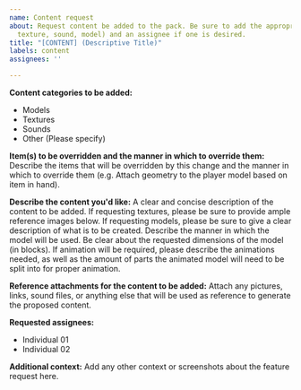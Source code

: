 ```yaml
---
name: Content request
about: Request content be added to the pack. Be sure to add the appropriate tags (e.g.
  texture, sound, model) and an assignee if one is desired.
title: "[CONTENT] (Descriptive Title)"
labels: content
assignees: ''

---
```


**Content categories to be added:**
 - Models
 - Textures
 - Sounds
 - Other (Please specify)

**Item(s) to be overridden and the manner in which to override them:**
Describe the items that will be overridden by this change and the manner in which to override them (e.g. Attach geometry to the player model based on item in hand).

**Describe the content you'd like:**
A clear and concise description of the content to be added. If requesting textures, please be sure to provide ample reference images below. If requesting models, please be sure to give a clear description of what is to be created. Describe the manner in which the model will be used. Be clear about the requested dimensions of the model (in blocks). If animation will be required, please describe the animations needed, as well as the amount of parts the animated model will need to be split into for proper animation.

**Reference attachments for the content to be added:**
Attach any pictures, links, sound files, or anything else that will be used as reference to generate the proposed content.

**Requested assignees:**
 - Individual 01
 - Individual 02

**Additional context:**
Add any other context or screenshots about the feature request here.
